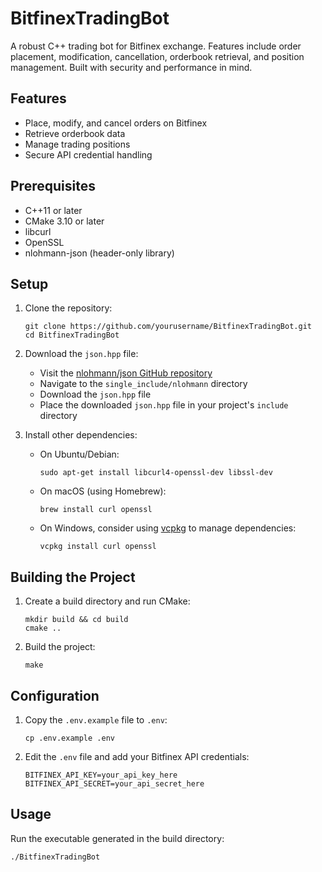 # BitfinexTradingBot

A robust C++ trading bot for Bitfinex exchange. Features include order placement, modification, cancellation, orderbook retrieval, and position management. Built with security and performance in mind.

## Features

- Place, modify, and cancel orders on Bitfinex
- Retrieve orderbook data
- Manage trading positions
- Secure API credential handling

## Prerequisites

- C++11 or later
- CMake 3.10 or later
- libcurl
- OpenSSL
- nlohmann-json (header-only library)

## Setup

1. Clone the repository:
   ```
   git clone https://github.com/yourusername/BitfinexTradingBot.git
   cd BitfinexTradingBot
   ```

2. Download the `json.hpp` file:
   - Visit the [nlohmann/json GitHub repository](https://github.com/nlohmann/json)
   - Navigate to the `single_include/nlohmann` directory
   - Download the `json.hpp` file
   - Place the downloaded `json.hpp` file in your project's `include` directory

3. Install other dependencies:
   - On Ubuntu/Debian:
     ```
     sudo apt-get install libcurl4-openssl-dev libssl-dev
     ```
   - On macOS (using Homebrew):
     ```
     brew install curl openssl
     ```
   - On Windows, consider using [vcpkg](https://github.com/Microsoft/vcpkg) to manage dependencies:
     ```
     vcpkg install curl openssl
     ```

## Building the Project

1. Create a build directory and run CMake:
   ```
   mkdir build && cd build
   cmake ..
   ```

2. Build the project:
   ```
   make
   ```

## Configuration

1. Copy the `.env.example` file to `.env`:
   ```
   cp .env.example .env
   ```

2. Edit the `.env` file and add your Bitfinex API credentials:
   ```
   BITFINEX_API_KEY=your_api_key_here
   BITFINEX_API_SECRET=your_api_secret_here
   ```

## Usage

Run the executable generated in the build directory:

```
./BitfinexTradingBot
```
